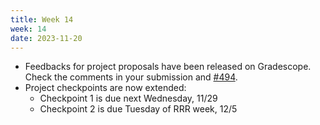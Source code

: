 ```yaml
---
title: Week 14
week: 14
date: 2023-11-20
---
```


- Feedbacks for project proposals have been released on Gradescope. Check the comments in your submission and [#494](https://edstem.org/us/courses/42657/discussion/3907164).
- Project checkpoints are now extended:
    - Checkpoint 1 is due next Wednesday, 11/29
    - Checkpoint 2 is due Tuesday of RRR week, 12/5